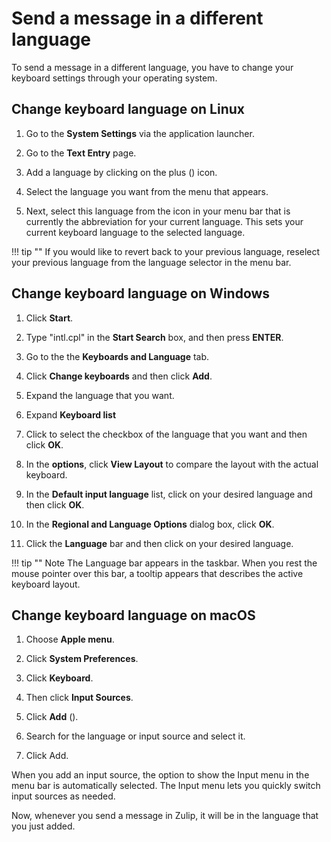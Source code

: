 # Send a message in a different language

To send a message in a different language, you have to change your keyboard settings
through your operating system.

## Change keyboard language on Linux

1. Go to the **System Settings** via the application launcher.

1. Go to the **Text Entry** page.

3. Add a language by clicking on the plus
(<i class="icon-vector-plus"></i>) icon.

4. Select the language you want from the menu that appears.

5. Next, select this language from the icon in your menu bar
that is currently the abbreviation for your current language.
This sets your current keyboard language to the selected language.

!!! tip ""
    If you would like to revert back to your previous language, reselect
    your previous language from the language selector in the menu bar.

## Change keyboard language on Windows

1. Click **Start**.

2. Type "intl.cpl" in the **Start Search** box, and then press **ENTER**.

1. Go to the the **Keyboards and Language** tab.

4. Click **Change keyboards** and then click **Add**.

5. Expand the language that you want.

6. Expand **Keyboard list**

7. Click to select the checkbox of the language that you want and then
click **OK**.

8. In the **options**, click **View Layout** to compare the layout with the
actual keyboard.

9. In the **Default input language** list, click on your desired language
and then click **OK**.

10. In the **Regional and Language Options** dialog box, click **OK**.

11. Click the **Language** bar and then click on your desired language.

!!! tip ""
    Note The Language bar appears in the taskbar. When you rest the mouse
    pointer over this bar, a tooltip appears that describes the active
    keyboard layout.

## Change keyboard language on macOS

1. Choose **Apple menu**.

2. Click **System Preferences**.

3. Click **Keyboard**.

4. Then click **Input Sources**.

5. Click **Add** (<i class="icon-vector-plus"></i>).

6. Search for the language or input source and select it.

7. Click Add.

When you add an input source, the option to show the Input menu in the
menu bar is automatically selected. The Input menu lets you quickly
switch input sources as needed.


Now, whenever you send a message in Zulip, it will be in the language
that you just added.
